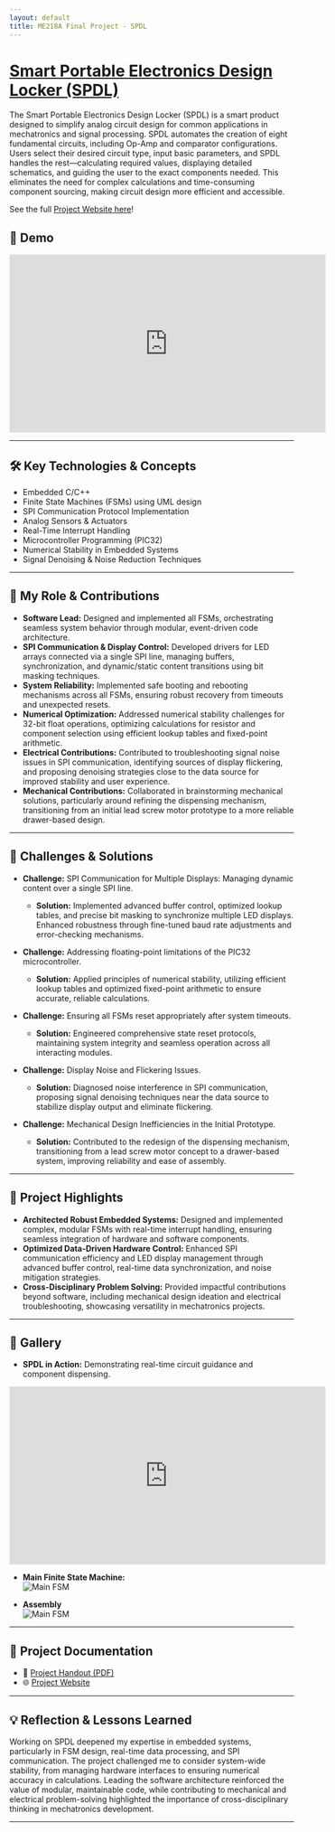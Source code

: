 ```yaml
---
layout: default
title: ME218A Final Project - SPDL
---
```


# [Smart Portable Electronics Design Locker (SPDL)](https://me218a-smartportableelectronicsdesignlab.weebly.com/)

The Smart Portable Electronics Design Locker (SPDL) is a smart product designed to simplify analog circuit design for common applications in mechatronics and signal processing. SPDL automates the creation of eight fundamental circuits, including Op-Amp and comparator configurations. Users select their desired circuit type, input basic parameters, and SPDL handles the rest—calculating required values, displaying detailed schematics, and guiding the user to the exact components needed. This eliminates the need for complex calculations and time-consuming component sourcing, making circuit design more efficient and accessible.

See the full [Project Website here](https://me218a-smartportableelectronicsdesignlab.weebly.com/)!

## 🎥 **Demo**
<div class="video-container">
  <iframe width="560" height="315" src="https://www.youtube.com/embed/8TC3ehUtTb4" frameborder="0" allowfullscreen></iframe>
</div>

---

## 🛠️ **Key Technologies & Concepts**
- Embedded C/C++
- Finite State Machines (FSMs) using UML design
- SPI Communication Protocol Implementation
- Analog Sensors & Actuators
- Real-Time Interrupt Handling
- Microcontroller Programming (PIC32)
- Numerical Stability in Embedded Systems
- Signal Denoising & Noise Reduction Techniques

---

## 👤 **My Role & Contributions**
- **Software Lead:** Designed and implemented all FSMs, orchestrating seamless system behavior through modular, event-driven code architecture.
- **SPI Communication & Display Control:** Developed drivers for LED arrays connected via a single SPI line, managing buffers, synchronization, and dynamic/static content transitions using bit masking techniques.
- **System Reliability:** Implemented safe booting and rebooting mechanisms across all FSMs, ensuring robust recovery from timeouts and unexpected resets.
- **Numerical Optimization:** Addressed numerical stability challenges for 32-bit float operations, optimizing calculations for resistor and component selection using efficient lookup tables and fixed-point arithmetic.
- **Electrical Contributions:** Contributed to troubleshooting signal noise issues in SPI communication, identifying sources of display flickering, and proposing denoising strategies close to the data source for improved stability and user experience.
- **Mechanical Contributions:** Collaborated in brainstorming mechanical solutions, particularly around refining the dispensing mechanism, transitioning from an initial lead screw motor prototype to a more reliable drawer-based design.

---

## 🚩 **Challenges & Solutions**
- **Challenge:** SPI Communication for Multiple Displays: Managing dynamic content over a single SPI line.  
  - **Solution:** Implemented advanced buffer control, optimized lookup tables, and precise bit masking to synchronize multiple LED displays. Enhanced robustness through fine-tuned baud rate adjustments and error-checking mechanisms.

- **Challenge:** Addressing floating-point limitations of the PIC32 microcontroller.  
  - **Solution:** Applied principles of numerical stability, utilizing efficient lookup tables and optimized fixed-point arithmetic to ensure accurate, reliable calculations.

- **Challenge:** Ensuring all FSMs reset appropriately after system timeouts.  
  - **Solution:** Engineered comprehensive state reset protocols, maintaining system integrity and seamless operation across all interacting modules.

- **Challenge:** Display Noise and Flickering Issues.  
  - **Solution:** Diagnosed noise interference in SPI communication, proposing signal denoising techniques near the data source to stabilize display output and eliminate flickering.

- **Challenge:** Mechanical Design Inefficiencies in the Initial Prototype.  
  - **Solution:** Contributed to the redesign of the dispensing mechanism, transitioning from a lead screw motor concept to a drawer-based system, improving reliability and ease of assembly.

---

## 🌟 **Project Highlights**
- **Architected Robust Embedded Systems:** Designed and implemented complex, modular FSMs with real-time interrupt handling, ensuring seamless integration of hardware and software components.
- **Optimized Data-Driven Hardware Control:** Enhanced SPI communication efficiency and LED display management through advanced buffer control, real-time data synchronization, and noise mitigation strategies.
- **Cross-Disciplinary Problem Solving:** Provided impactful contributions beyond software, including mechanical design ideation and electrical troubleshooting, showcasing versatility in mechatronics projects.

---

## 📸 **Gallery**

- **SPDL in Action:** Demonstrating real-time circuit guidance and component dispensing.  
<div class="video-container">
  <iframe width="560" height="315" src="https://www.youtube.com/embed/8TC3ehUtTb4" frameborder="0" allowfullscreen></iframe>
</div>

- **Main Finite State Machine:**  
![Main FSM](../assets/images/spdl_main_fsm.png)

- **Assembly**  
![Main FSM](../assets/images/spdl-front.jpg)

---

## 📂 **Project Documentation**
- 📄 [Project Handout (PDF)](../assets/docs/ME218a_F23_Project_Spec_Rev3.pdf)
- 🌐 [Project Website](https://me218a-smartportableelectronicsdesignlab.weebly.com/)

---

## 💡 **Reflection & Lessons Learned**

Working on SPDL deepened my expertise in embedded systems, particularly in FSM design, real-time data processing, and SPI communication. The project challenged me to consider system-wide stability, from managing hardware interfaces to ensuring numerical accuracy in calculations. Leading the software architecture reinforced the value of modular, maintainable code, while contributing to mechanical and electrical problem-solving highlighted the importance of cross-disciplinary thinking in mechatronics development.

---

